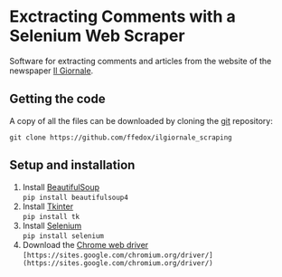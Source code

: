 # Exctracting Comments with a Selenium Web Scraper

Software for extracting comments and articles from the website of the newspaper [Il Giornale](https://www.ilgiornale.it/).

## Getting the code

A copy of all the files can be downloaded by cloning the
[git](https://git-scm.com/) repository:

    git clone https://github.com/ffedox/ilgiornale_scraping

## Setup and installation
1. Install [BeautifulSoup](https://www.crummy.com/software/BeautifulSoup/bs4/doc/) <br />
`pip install beautifulsoup4` <br />
2. Install [Tkinter](https://docs.python.org/3/library/tkinter.html) <br />
`pip install tk`
3. Install [Selenium](https://www.selenium.dev/) <br />
`pip install selenium`
4. Download the [Chrome web driver](https://sites.google.com/chromium.org/driver/)
   ` [https://sites.google.com/chromium.org/driver/](https://sites.google.com/chromium.org/driver/) `


